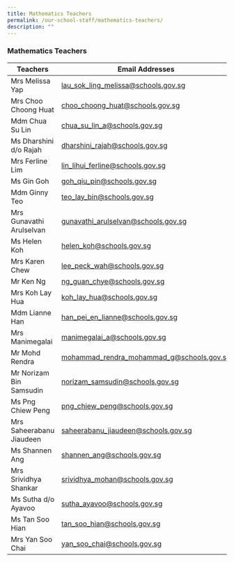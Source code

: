 ```yaml
---
title: Mathematics Teachers
permalink: /our-school-staff/mathematics-teachers/
description: ""
---
```

### Mathematics Teachers

| Teachers | Email Addresses |
|---|---|
| Mrs Melissa Yap | lau_sok_ling_melissa@schools.gov.sg |
| Mrs Choo Choong Huat | choo_choong_huat@schools.gov.sg |
| Mdm Chua Su Lin | chua_su_lin_a@schools.gov.sg |
| Ms Dharshini d/o Rajah | dharshini_rajah@schools.gov.sg |
| Mrs Ferline Lim | lin_lihui_ferline@schools.gov.sg |
| Ms Gin Goh | goh_qiu_pin@schools.gov.sg |
| Mdm Ginny Teo | teo_lay_bin@schools.gov.sg |
| Mrs Gunavathi Arulselvan | gunavathi_arulselvan@schools.gov.sg |
| Ms Helen Koh | helen_koh@schools.gov.sg |
| Mrs Karen Chew | lee_peck_wah@schools.gov.sg |
| Mr Ken Ng | ng_guan_chye@schools.gov.sg |
| Mrs Koh Lay Hua | koh_lay_hua@schools.gov.sg |
| Mdm Lianne Han | han_pei_en_lianne@schools.gov.sg |
| Mrs Manimegalai | manimegalai_a@schools.gov.sg |
| Mr Mohd Rendra | mohammad_rendra_mohammad_g@schools.gov.sg |
| Mr Norizam Bin Samsudin | norizam_samsudin@schools.gov.sg |
| Ms Png Chiew Peng | png_chiew_peng@schools.gov.sg |
| Mrs Saheerabanu Jiaudeen | saheerabanu_jiaudeen@schools.gov.sg |
| Ms Shannen Ang | shannen_ang@schools.gov.sg |
| Mrs Srividhya Shankar | srividhya_mohan@schools.gov.sg |
| Ms Sutha d/o Ayavoo | sutha_ayavoo@schools.gov.sg |
| Ms Tan Soo Hian | tan_soo_hian@schools.gov.sg |
| Mrs Yan Soo Chai | yan_soo_chai@schools.gov.sg |